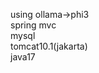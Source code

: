using ollama->phi3<br>
      spring mvc<br>
      mysql<br>
      tomcat10.1(jakarta)<br>
      java17<br>
      

